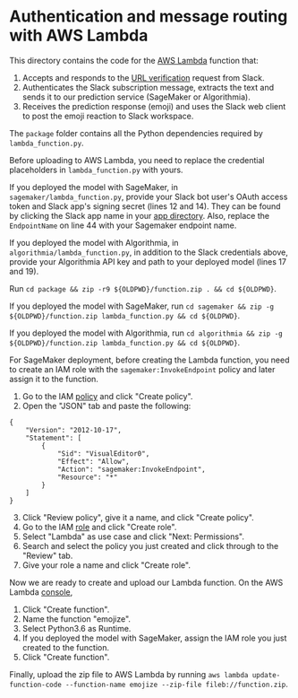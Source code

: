 # Authentication and message routing with AWS Lambda

This directory contains the code for the [AWS Lambda](https://aws.amazon.com/lambda/) function that:
1. Accepts and responds to the [URL verification](https://api.slack.com/events/url_verification) request from Slack.
2. Authenticates the Slack subscription message, extracts the text and sends it to our prediction service (SageMaker or Algorithmia).
3. Receives the prediction response (emoji) and uses the Slack web client to post the emoji reaction to Slack workspace.

The `package` folder contains all the Python dependencies required by `lambda_function.py`.

Before uploading to AWS Lambda, you need to replace the credential placeholders in `lambda_function.py` with yours.

If you deployed the model with SageMaker, in `sagemaker/lambda_function.py`, provide your Slack bot user's OAuth access token and Slack app's signing secret (lines 12 and 14). They can be found by clicking the Slack app name in your [app directory](https://api.slack.com/apps). Also, replace the `EndpointName` on line 44 with your Sagemaker endpoint name.

If you deployed the model with Algorithmia, in `algorithmia/lambda_function.py`, in addition to the Slack credentials above, provide your Algorithmia API key and path to your deployed model (lines 17 and 19).

Run `cd package && zip -r9 ${OLDPWD}/function.zip . && cd ${OLDPWD}`.

If you deployed the model with SageMaker, run `cd sagemaker && zip -g ${OLDPWD}/function.zip lambda_function.py && cd ${OLDPWD}`.

If you deployed the model with Algorithmia, run `cd algorithmia && zip -g ${OLDPWD}/function.zip lambda_function.py && cd ${OLDPWD}`.

For SageMaker deployment, before creating the Lambda function, you need to create an IAM role with the `sagemaker:InvokeEndpoint` policy and later assign it to the function.
1. Go to the IAM [policy](https://console.aws.amazon.com/iam/home?ad=c&cp=bn&p=iam#/policies) and click "Create policy".
2. Open the "JSON" tab and paste the following:
```
{
    "Version": "2012-10-17",
    "Statement": [
        {
            "Sid": "VisualEditor0",
            "Effect": "Allow",
            "Action": "sagemaker:InvokeEndpoint",
            "Resource": "*"
        }
    ]
}
```
3. Click "Review policy", give it a name, and click "Create policy".
4. Go to the IAM [role](https://console.aws.amazon.com/iam/home?ad=c&cp=bn&p=iam#/roles) and click "Create role".
5. Select "Lambda" as use case and click "Next: Permissions".
6. Search and select the policy you just created and click through to the "Review" tab.
7. Give your role a name and click "Create role".

Now we are ready to create and upload our Lambda function. On the AWS Lambda [console](https://console.aws.amazon.com/lambda/),
1. Click "Create function".
2. Name the function "emojize".
3. Select Python3.6 as Runtime.
4. If you deployed the model with SageMaker, assign the IAM role you just created to the function.
5. Click "Create function".

Finally, upload the zip file to AWS Lambda by running `aws lambda update-function-code --function-name emojize --zip-file fileb://function.zip`.
